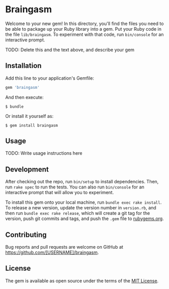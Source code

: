 # Braingasm

Welcome to your new gem! In this directory, you'll find the files you need to be able to package up your Ruby library into a gem. Put your Ruby code in the file `lib/braingasm`. To experiment with that code, run `bin/console` for an interactive prompt.

TODO: Delete this and the text above, and describe your gem

## Installation

Add this line to your application's Gemfile:

```ruby
gem 'braingasm'
```

And then execute:

    $ bundle

Or install it yourself as:

    $ gem install braingasm

## Usage

TODO: Write usage instructions here

## Development

After checking out the repo, run `bin/setup` to install dependencies. Then, run `rake spec` to run the tests. You can also run `bin/console` for an interactive prompt that will allow you to experiment.

To install this gem onto your local machine, run `bundle exec rake install`. To release a new version, update the version number in `version.rb`, and then run `bundle exec rake release`, which will create a git tag for the version, push git commits and tags, and push the `.gem` file to [rubygems.org](https://rubygems.org).

## Contributing

Bug reports and pull requests are welcome on GitHub at https://github.com/[USERNAME]/braingasm.


## License

The gem is available as open source under the terms of the [MIT License](http://opensource.org/licenses/MIT).

